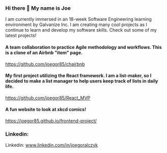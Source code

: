 ### Hi there 👋 My name is Joe
I am currently immersed in an 18-week Software Engineering learning  
environment by Galvanize Inc. I am creating many cool projects as I  
continue to learn and develop my software skills. Check out some of my latest projects!

#### A team collaboration to practice Agile methodology and workflows. This is a clone of an Airbnb "item" page.
https://github.com/joegor85/chairbnb

#### My first project utilizing the React framework. I am a list-maker, so I decided to make a list manager to help users keep track of lists in daily life.
https://github.com/joegor85/React_MVP

#### A fun website to look at xkcd comics! 
https://joegor85.github.io/frontend-project/


### Linkedin:
Linkedin: www.linkedin.com/in/joegoralczyk


<!--
**joegor85/joegor85** is a ✨ _special_ ✨ repository because its `README.md` (this file) appears on your GitHub profile.

Here are some ideas to get you started:

- 🔭 I’m currently working on ...
- 🌱 I’m currently learning ...
- 👯 I’m looking to collaborate on ...
- 🤔 I’m looking for help with ...
- 💬 Ask me about ...
- 📫 How to reach me: ...
- 😄 Pronouns: ...
- ⚡ Fun fact: ...
-->


